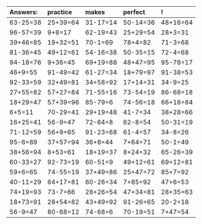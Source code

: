 | Answers: | practice | makes | perfect | ! |
| :--- | :--- | :--- | :--- | :--- |
| 63-25=38 | 25+39=64 | 31-17=14 | 50-14=36 | 48+16=64 | 
| 96-57=39 | 9+8=17 | 62-19=43 | 25+29=54 | 28+3=31 | 
| 39+46=85 | 19+32=51 | 70-1=69 | 78+4=82 | 71-3=68 | 
| 81-36=45 | 49+12=61 | 54-16=38 | 50-35=15 | 72-4=68 | 
| 94-18=76 | 9+36=45 | 69+19=88 | 48+47=95 | 95-78=17 | 
| 46+9=55 | 91-49=42 | 61-27=34 | 18+79=97 | 91-38=53 | 
| 92-33=59 | 32+49=81 | 34+58=92 | 17+14=31 | 34-9=25 | 
| 27+55=82 | 57+27=84 | 71-55=16 | 73-54=19 | 86-68=18 | 
| 18+29=47 | 57+39=96 | 85-79=6 | 74-56=18 | 66+18=84 | 
| 6+5=11 | 70-29=41 | 29+19=48 | 41-7=34 | 38+28=66 | 
| 16+25=41 | 56-9=47 | 72-64=8 | 62-8=54 | 50-31=19 | 
| 71-12=59 | 56+9=65 | 91-23=68 | 61-4=57 | 34-8=26 | 
| 95-6=89 | 37+57=94 | 36+8=44 | 7+64=71 | 50-1=49 | 
| 38+56=94 | 8+53=61 | 18+19=37 | 8+24=32 | 65-26=39 | 
| 60-33=27 | 92-73=19 | 60-51=9 | 49+12=61 | 69+12=81 | 
| 59+6=65 | 74-55=19 | 37+49=86 | 25+47=72 | 85+7=92 | 
| 40-11=29 | 64+17=81 | 60-26=34 | 7+85=92 | 47+6=53 | 
| 74+19=93 | 73-7=66 | 28+26=54 | 47+34=81 | 28+35=63 | 
| 18+73=91 | 28+54=82 | 43+49=92 | 91-26=65 | 20-2=18 | 
| 56-9=47 | 80-68=12 | 74-68=6 | 70-19=51 | 7+47=54 | 
